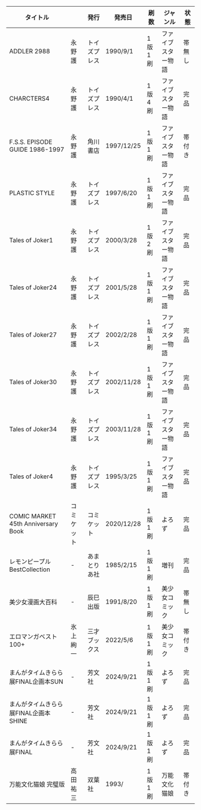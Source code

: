 | タイトル |  | 発行 | 発売日 | 刷数 | ジャンル | 状態 |
| ---- | ---- | ---- | ---- | ---- | ---- | ---- |
| ADDLER 2988 | 永野護 | トイズプレス | 1990/9/1 | 1版1刷 | ファイブスター物語 | 帯無し |
| CHARCTERS4  | 永野護 | トイズプレス | 1990/4/1 | 1版4刷 | ファイブスター物語 | 完品 |
| F.S.S. EPISODE GUIDE 1986-1997 | 永野護 | 角川書店 | 1997/12/25 | 1版1刷 | ファイブスター物語 | 帯付き |
| PLASTIC STYLE | 永野護 | トイズプレス | 1997/6/20 | 1版1刷 | ファイブスター物語 | 完品 |
| Tales of Joker1 | 永野護 | トイズプレス | 2000/3/28 | 1版2刷 | ファイブスター物語 | 完品 |
| Tales of Joker24 | 永野護 | トイズプレス | 2001/5/28 | 1版1刷 | ファイブスター物語 | 完品 |
| Tales of Joker27 | 永野護 | トイズプレス | 2002/2/28 | 1版1刷 | ファイブスター物語 | 完品 |
| Tales of Joker30 | 永野護 | トイズプレス | 2002/11/28 | 1版1刷 | ファイブスター物語 | 完品 |
| Tales of Joker34 | 永野護 | トイズプレス | 2003/11/28 | 1版1刷 | ファイブスター物語 | 完品 |
| Tales of Joker4 | 永野護 | トイズプレス | 1995/3/25 | 1版1刷 | ファイブスター物語 | 完品 |
| COMIC MARKET 45th Anniversary Book | コミケット | コミケット | 2020/12/28 | 1版1刷 | よろず | 完品 |
| レモンピープルBestCollection | - | あまとりあ社 | 1985/2/15 | 1版1刷 | 増刊 | 完品 |
| 美少女漫画大百科 | - | 辰巳出版 | 1991/8/20 | 1版1刷 | 美少女コミック | 帯無し |
| エロマンガベスト100+ | 氷上絢一 | 三才ブックス | 2022/5/6 | 1版1刷 | 美少女コミック | 帯付き |
| まんがタイムきらら展FINAL企画本SUN | - | 芳文社 | 2024/9/21 | 1版1刷 | よろず | 完品 |
| まんがタイムきらら展FINAL企画本SHINE | - | 芳文社 | 2024/9/21 | 1版1刷 | よろず | 完品 |
| まんがタイムきらら展FINAL | - | 芳文社 | 2024/9/21 | 1版1刷 | よろず | 完品 |
| 万能文化猫娘 完璧版 | 高田祐三 | 双葉社 | 1993/ | 1版1刷 | 万能文化猫娘 | 帯付き |

